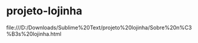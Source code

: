 # projeto-lojinha

file:///D:/Downloads/Sublime%20Text/projeto%20lojinha/Sobre%20n%C3%B3s%20lojinha.html 
